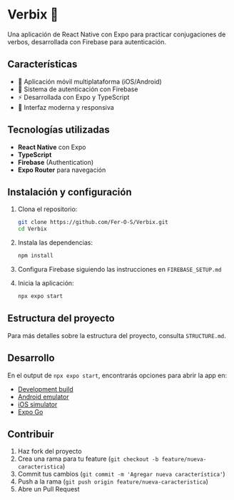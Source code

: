 # Verbix 🚀

Una aplicación de React Native con Expo para practicar conjugaciones de verbos, desarrollada con Firebase para autenticación.

## Características

- 📱 Aplicación móvil multiplataforma (iOS/Android)
- 🔐 Sistema de autenticación con Firebase
- ⚡ Desarrollada con Expo y TypeScript
- 🎨 Interfaz moderna y responsiva

## Tecnologías utilizadas

- **React Native** con Expo
- **TypeScript**
- **Firebase** (Authentication)
- **Expo Router** para navegación

## Instalación y configuración

1. Clona el repositorio:
   ```bash
   git clone https://github.com/Fer-O-S/Verbix.git
   cd Verbix
   ```

2. Instala las dependencias:
   ```bash
   npm install
   ```

3. Configura Firebase siguiendo las instrucciones en `FIREBASE_SETUP.md`

4. Inicia la aplicación:
   ```bash
   npx expo start
   ```

## Estructura del proyecto

Para más detalles sobre la estructura del proyecto, consulta `STRUCTURE.md`.

## Desarrollo

En el output de `npx expo start`, encontrarás opciones para abrir la app en:

- [Development build](https://docs.expo.dev/develop/development-builds/introduction/)
- [Android emulator](https://docs.expo.dev/workflow/android-studio-emulator/)
- [iOS simulator](https://docs.expo.dev/workflow/ios-simulator/)
- [Expo Go](https://expo.dev/go)

## Contribuir

1. Haz fork del proyecto
2. Crea una rama para tu feature (`git checkout -b feature/nueva-caracteristica`)
3. Commit tus cambios (`git commit -m 'Agregar nueva característica'`)
4. Push a la rama (`git push origin feature/nueva-caracteristica`)
5. Abre un Pull Request
